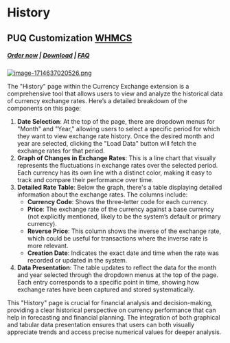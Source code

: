 # History

## PUQ Customization **[WHMCS](https://puqcloud.com/link.php?id=77)**

#####  [Order now](https://puqcloud.com/whmcs-addon-puq-customization.php) | [Download](https://download.puqcloud.com/WHMCS/addons/PUQ-Customization/) | [FAQ](https://faq.puqcloud.com/)

[![image-1714637020526.png](https://doc.puq.info/uploads/images/gallery/2024-05/scaled-1680-/image-1714637020526.png)](https://doc.puq.info/uploads/images/gallery/2024-05/image-1714637020526.png)

The "History" page within the Currency Exchange extension is a comprehensive tool that allows users to view and analyze the historical data of currency exchange rates. Here’s a detailed breakdown of the components on this page:

1. **Date Selection**: At the top of the page, there are dropdown menus for "Month" and "Year," allowing users to select a specific period for which they want to view exchange rate history. Once the desired month and year are selected, clicking the "Load Data" button will fetch the exchange rates for that period.
2. **Graph of Changes in Exchange Rates**: This is a line chart that visually represents the fluctuations in exchange rates over the selected period. Each currency has its own line with a distinct color, making it easy to track and compare their performance over time.
3. **Detailed Rate Table**: Below the graph, there's a table displaying detailed information about the exchange rates. The columns include: 
    - **Currency Code**: Shows the three-letter code for each currency.
    - **Price**: The exchange rate of the currency against a base currency (not explicitly mentioned, likely to be the system’s default or primary currency).
    - **Reverse Price**: This column shows the inverse of the exchange rate, which could be useful for transactions where the inverse rate is more relevant.
    - **Creation Date**: Indicates the exact date and time when the rate was recorded or updated in the system.
4. **Data Presentation**: The table updates to reflect the data for the month and year selected through the dropdown menus at the top of the page. Each entry corresponds to a specific point in time, showing how exchange rates have been captured and stored systematically.

This "History" page is crucial for financial analysis and decision-making, providing a clear historical perspective on currency performance that can help in forecasting and financial planning. The integration of both graphical and tabular data presentation ensures that users can both visually appreciate trends and access precise numerical values for deeper analysis.